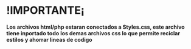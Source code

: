 # !IMPORTANTE¡

**Los archivos html/php estaran conectados a Styles.css, este archivo tiene inportado todo los demas archivos css lo que permite reciclar estilos y ahorrar lineas de codigo**
